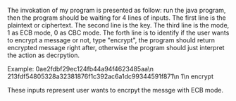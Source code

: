 The invokation of my program is presented as follow:
run the java program, then the program should be waiting for 4 lines of inputs.
The first line is the plaintext or ciphertext. 
The second line is the key.
The third line is the mode, 1 as ECB mode, 0 as CBC mode.
The forth line is to identify if the user wants to encrypt a message or not, type "encrypt", the program should return encrypted message right after, otherwise the program should just interpret the action as decrpytion.

Example:
0ae2fdbf29ec124fb44a94f4623485aa\n
213fdf54805328a32381876f1c392ac6a1dc99344591f871\n
1\n
encrypt

These inputs represent user wants to encrpyt the messge with ECB mode.

